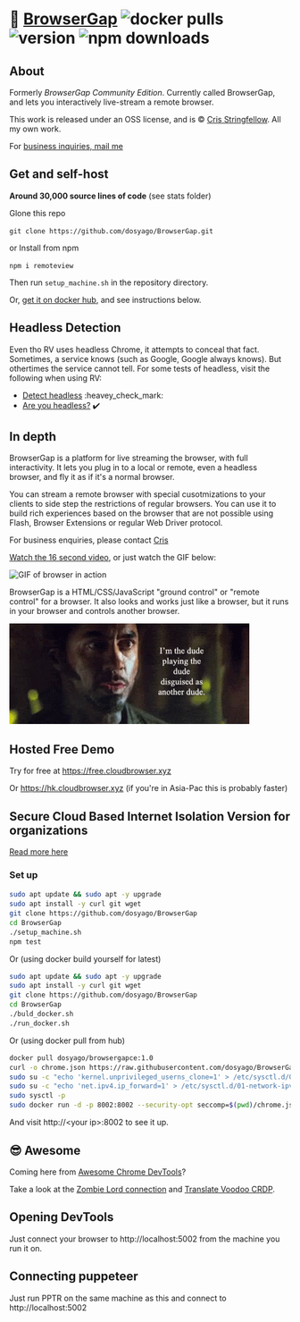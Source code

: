 # :satellite: [BrowserGap](https://github.com/dosyago/BrowserGap) ![docker pulls](https://img.shields.io/docker/pulls/dosyago/browsergapce) ![version](https://img.shields.io/npm/v/remoteview) ![npm downloads](https://img.shields.io/npm/dt/remoteview)

## About

Formerly *BrowserGap Community Edition*. Currently called BrowserGap, and lets you interactively live-stream a remote browser.

This work is released under an OSS license, and is &copy; [Cris Stringfellow](https://github.com/cris691/Portfolio). All my own work. 

For [business inquiries, mail me](mailto:cris@dosycorp.com?subject=BrowserGap&body=Hey%20Cris%2C%0D%0A)

## Get and self-host

**Around 30,000 source lines of code** (see stats folder)

Glone this repo

`git clone https://github.com/dosyago/BrowserGap.git`

or Install from npm 

`npm i remoteview`

Then run `setup_machine.sh` in the repository directory.

Or, [get it on docker hub](https://hub.docker.com/r/dosyago/browsergapce), and see instructions below.

## Headless Detection

Even tho RV uses headless Chrome, it attempts to conceal that fact. Sometimes, a service knows (such as Google, Google always knows). But othertimes the service cannot tell. For some tests of headless, visit the following when using RV:

- [Detect headless](https://infosimples.github.io/detect-headless) :heavey_check_mark:
- [Are you headless?](https://arh.antoinevastel.com/bots/areyouheadless) :heavy_check_mark:

## In depth

BrowserGap is a platform for live streaming the browser, with full interactivity. It lets you plug in to a local or remote, even a headless browser, and fly it as if it's a normal browser. 

You can stream a remote browser with special cusotmizations to your clients to side step the restrictions of regular browsers. You can use it to build rich experiences based on the browser that are not possible using Flash, Browser Extensions or regular Web Driver protocol. 

For business enquiries, please contact [Cris](mailto:cris@dosycorp.com?subject=BrowserGap)

[Watch the 16 second video](https://www.youtube.com/watch?v=SD0Fhl9v87k), or just watch the GIF below:

![GIF of browser in action](https://j.gifs.com/E8yzLv.gif)

BrowserGap is a HTML/CSS/JavaScript "ground control" or "remote control" for a browser. It also looks and works just like a browser, but it runs in your browser and controls another browser.

![browser in a browser](readme-files/tenor.gif)

## Hosted Free Demo

Try for free at https://free.cloudbrowser.xyz

Or https://hk.cloudbrowser.xyz (if you're in Asia-Pac this is probably faster)

## Secure Cloud Based Internet Isolation Version for organizations

[Read more here](remote-browser-isolation.md)


### Set up

```sh
sudo apt update && sudo apt -y upgrade
sudo apt install -y curl git wget
git clone https://github.com/dosyago/BrowserGap
cd BrowserGap
./setup_machine.sh
npm test
```

Or (using docker build yourself for latest)

```sh
sudo apt update && sudo apt -y upgrade
sudo apt install -y curl git wget
git clone https://github.com/dosyago/BrowserGap
cd BrowserGap
./buld_docker.sh
./run_docker.sh 
```

Or (using docker pull from hub)

```sh
docker pull dosyago/browsergapce:1.0
curl -o chrome.json https://raw.githubusercontent.com/dosyago/BrowserGap/master/chrome.json
sudo su -c "echo 'kernel.unprivileged_userns_clone=1' > /etc/sysctl.d/00-local-userns.conf"
sudo su -c "echo 'net.ipv4.ip_forward=1' > /etc/sysctl.d/01-network-ipv4.conf"
sudo sysctl -p
sudo docker run -d -p 8002:8002 --security-opt seccomp=$(pwd)/chrome.json browsergapce:1.0
```

And visit http://&lt;your ip&gt;:8002 to see it up.

## :sunglasses: Awesome

Coming here from [Awesome Chrome DevTools](https://github.com/ChromeDevTools/awesome-chrome-devtools)? 

Take a look at the [Zombie Lord connection](https://github.com/dosycorp/browsergap.ce/blob/master/zombie-lord/connection.js) and [Translate Voodoo CRDP](https://github.com/dosycorp/browsergap.ce/blob/master/public/translateVoodooCRDP.js).

## Opening DevTools

Just connect your browser to http://localhost:5002 from the machine you run it on.

## Connecting puppeteer

Just run PPTR on the same machine as this and connect to http://localhost:5002

